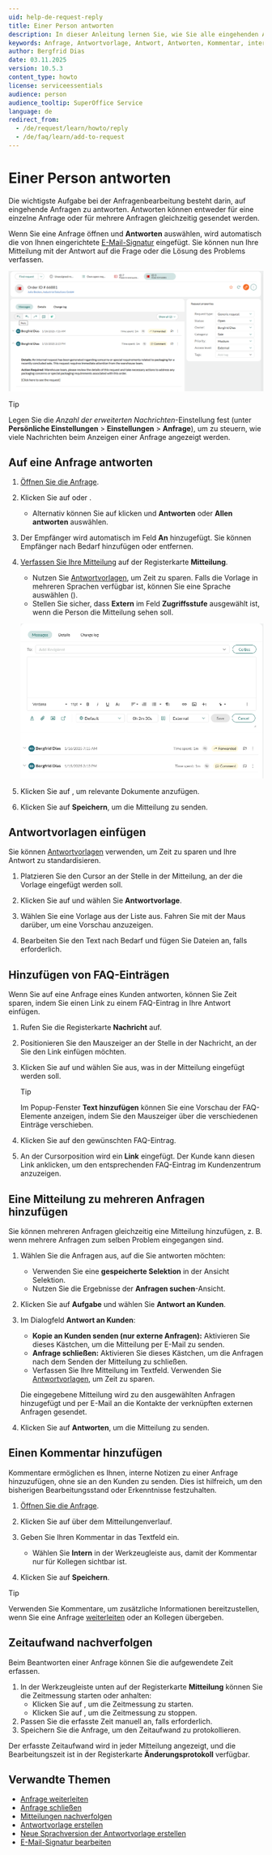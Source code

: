 ```yaml
---
uid: help-de-request-reply
title: Einer Person antworten
description: In dieser Anleitung lernen Sie, wie Sie alle eingehenden Anfragen in SuperOffice beantworten können.
keywords: Anfrage, Antwortvorlage, Antwort, Antworten, Kommentar, intern, extern
author: Bergfrid Dias
date: 03.11.2025
version: 10.5.3
content_type: howto
license: serviceessentials
audience: person
audience_tooltip: SuperOffice Service
language: de
redirect_from:
  - /de/request/learn/howto/reply
  - /de/faq/learn/add-to-request
---
```


# Einer Person antworten

Die wichtigste Aufgabe bei der Anfragenbearbeitung besteht darin, auf eingehende Anfragen zu antworten. Antworten können entweder für eine einzelne Anfrage oder für mehrere Anfragen gleichzeitig gesendet werden.

Wenn Sie eine Anfrage öffnen und **Antworten** auswählen, wird automatisch die von Ihnen eingerichtete [E-Mail-Signatur][7] eingefügt. Sie können nun Ihre Mitteilung mit der Antwort auf die Frage oder die Lösung des Problems verfassen.

![Anfrage beantworten -screenshot][img4]

> [!TIP]
> Legen Sie die *Anzahl der erweiterten Nachrichten*-Einstellung fest (unter <i class="ph ph-user-circle" aria-hidden="true"></i> **Persönliche Einstellungen** > **Einstellungen** > **Anfrage**), um zu steuern, wie viele Nachrichten beim Anzeigen einer Anfrage angezeigt werden.

## Auf eine Anfrage antworten

1. [Öffnen Sie die Anfrage][1].

1. Klicken Sie auf <i class="ph ph-arrow-arc-left" aria-label="Antworten"></i> oder <i class="ph ph-arrows-counter-clockwise" aria-label="Allen antworten"></i>.
    * Alternativ können Sie auf <i class="ph ph-dots-three-outline-vertical" aria-label="Aufgabenmenü"></i> klicken und **Antworten** oder **Allen antworten** auswählen.

1. Der Empfänger wird automatisch im Feld **An** hinzugefügt. Sie können Empfänger nach Bedarf hinzufügen oder entfernen.

1. [Verfassen Sie Ihre Mitteilung][2] auf der Registerkarte **Mitteilung**.
    * Nutzen Sie [Antwortvorlagen][8], um Zeit zu sparen. Falls die Vorlage in mehreren Sprachen verfügbar ist, können Sie eine Sprache auswählen (<i class="ph ph-globe-hemisphere-west" aria-label="Sprachen"></i>).
    * Stellen Sie sicher, dass **Extern** im Feld **Zugriffsstufe** ausgewählt ist, wenn die Person die Mitteilung sehen soll.

    ![Anfrage beantworten -screenshot][img3]

1. Klicken Sie auf <i class="ph ph-paperclip" aria-label="Anhänge"></i>, um relevante Dokumente anzufügen.

1. Klicken Sie auf **Speichern**, um die Mitteilung zu senden.

## <a id="reply-templ"></a>Antwortvorlagen einfügen

Sie können [Antwortvorlagen][8] verwenden, um Zeit zu sparen und Ihre Antwort zu standardisieren.

1. Platzieren Sie den Cursor an der Stelle in der Mitteilung, an der die Vorlage eingefügt werden soll.

1. Klicken Sie auf <i class="ph ph-file-text" aria-label="Einfügen"></i> und wählen Sie **Antwortvorlage**.

1. Wählen Sie eine Vorlage aus der Liste aus. Fahren Sie mit der Maus darüber, um eine Vorschau anzuzeigen.

1. Bearbeiten Sie den Text nach Bedarf und fügen Sie Dateien an, falls erforderlich.

## <a id="faq"></a>Hinzufügen von FAQ-Einträgen

Wenn Sie auf eine Anfrage eines Kunden antworten, können Sie Zeit sparen, indem Sie einen Link zu einem FAQ-Eintrag in Ihre Antwort einfügen.

1. Rufen Sie die Registerkarte **Nachricht** auf.
1. Positionieren Sie den Mauszeiger an der Stelle in der Nachricht, an der Sie den Link einfügen möchten.
1. Klicken Sie auf <i class="ph ph-file-text" aria-label="Einfügen"></i> und wählen Sie aus, was in der Mitteilung eingefügt werden soll.

   > [!TIP]
   > Im Popup-Fenster **Text hinzufügen** können Sie eine Vorschau der FAQ-Elemente anzeigen, indem Sie den Mauszeiger über die verschiedenen Einträge verschieben.

1. Klicken Sie auf den gewünschten FAQ-Eintrag.
1. An der Cursorposition wird ein **Link** eingefügt. Der Kunde kann diesen Link anklicken, um den entsprechenden FAQ-Eintrag im Kundenzentrum anzuzeigen.

## Eine Mitteilung zu mehreren Anfragen hinzufügen

Sie können mehreren Anfragen gleichzeitig eine Mitteilung hinzufügen, z. B. wenn mehrere Anfragen zum selben Problem eingegangen sind.

1. Wählen Sie die Anfragen aus, auf die Sie antworten möchten:
   * Verwenden Sie eine **gespeicherte Selektion** in der Ansicht Selektion.
   * Nutzen Sie die Ergebnisse der **Anfragen suchen**-Ansicht.

1. Klicken Sie auf <i class="ph ph-list-dashes" aria-label="Aufgabenschaltfläche"></i> **Aufgabe** und wählen Sie **Antwort an Kunden**.

1. Im Dialogfeld **Antwort an Kunden**:
    * **Kopie an Kunden senden (nur externe Anfragen):** Aktivieren Sie dieses Kästchen, um die Mitteilung per E-Mail zu senden.
    * **Anfrage schließen:** Aktivieren Sie dieses Kästchen, um die Anfragen nach dem Senden der Mitteilung zu schließen.
    * Verfassen Sie Ihre Mitteilung im Textfeld. Verwenden Sie [Antwortvorlagen][8], um Zeit zu sparen.

    Die eingegebene Mitteilung wird zu den ausgewählten Anfragen hinzugefügt und per E-Mail an die Kontakte der verknüpften externen Anfragen gesendet.

1. Klicken Sie auf **Antworten**, um die Mitteilung zu senden.

## Einen Kommentar hinzufügen

Kommentare ermöglichen es Ihnen, interne Notizen zu einer Anfrage hinzuzufügen, ohne sie an den Kunden zu senden. Dies ist hilfreich, um den bisherigen Bearbeitungsstand oder Erkenntnisse festzuhalten.

1. [Öffnen Sie die Anfrage][1].

1. Klicken Sie auf <i class="ph ph-note-pencil" aria-label="Kommentar"></i> über dem Mitteilungenverlauf.

1. Geben Sie Ihren Kommentar in das Textfeld ein.
   * Wählen Sie **Intern** in der Werkzeugleiste aus, damit der Kommentar nur für Kollegen sichtbar ist.

1. Klicken Sie auf **Speichern**.

> [!TIP]
> Verwenden Sie Kommentare, um zusätzliche Informationen bereitzustellen, wenn Sie eine Anfrage [weiterleiten][10] oder an Kollegen übergeben.

## <a id="time-spent"></a>Zeitaufwand nachverfolgen

Beim Beantworten einer Anfrage können Sie die aufgewendete Zeit erfassen.

1. In der Werkzeugleiste unten auf der Registerkarte **Mitteilung** können Sie die Zeitmessung starten oder anhalten:
   * Klicken Sie auf <i class="ph ph-play-circle" aria-label="Starten"></i>, um die Zeitmessung zu starten.
   * Klicken Sie auf <i class="ph ph-pause-circle" aria-label="Anhalten"></i>, um die Zeitmessung zu stoppen.
1. Passen Sie die erfasste Zeit manuell an, falls erforderlich.
1. Speichern Sie die Anfrage, um den Zeitaufwand zu protokollieren.

Der erfasste Zeitaufwand wird in jeder Mitteilung angezeigt, und die Bearbeitungszeit ist in der Registerkarte **Änderungsprotokoll** verfügbar.

## Verwandte Themen

* [Anfrage weiterleiten][10]
* [Anfrage schließen][3]
* [Mitteilungen nachverfolgen][4]
* [Antwortvorlage erstellen][8]
* [Neue Sprachversion der Antwortvorlage erstellen][5]
* [E-Mail-Signatur bearbeiten][7]

<!-- Referenced links -->
[1]: index.md#open
[2]: create.md#fields
[3]: close.md
[4]: flag-message.md
[5]: ../../knowledge-base/learn/reply-templates/new-language.md
[7]: ../../learn/getting-started/edit-email-signature.md
[8]: ../../knowledge-base/learn/reply-templates/index.md
[10]: forward.md

<!-- Referenced images -->
[img3]: ../../../media/loc/en/request/message-to-external.png
[img4]: ../../../media/loc/en/request/reply-to-a-customer.png
